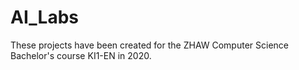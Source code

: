 # AI_Labs

These projects have been created for the ZHAW Computer Science Bachelor's course KI1-EN in 2020.
